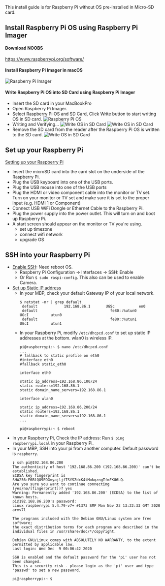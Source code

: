 This install guide is for Raspberry Pi without OS pre-installed in Micro-SD card.

## Install Raspberry Pi OS using Raspberry Pi Imager

#### Download NOOBS
https://www.raspberrypi.org/software/

#### Install Raspberry Pi Imager in macOS
![Raspberry Pi Imager](images/raspberry-pi-imager.png)

#### Write Raspberry Pi OS into SD Card using Raspberry Pi Imager
- Insert the SD card in your MacBookPro
- Open Raspberry Pi Imager.
- Select Raspberry Pi OS and SD Card, Click Write button to start writing OS in SD card. 
![Raspberry Pi OS](images/pi-imager-install-os.png)
- Writing and Verifying...
![Write OS in SD Card](images/write-os-in-sd.png)
![Write OS in SD Card](images/verify-os-in-sd.png)
- Remove the SD card from the reader after the Raspberry Pi OS is written to the SD card.
![Write OS in SD Card](images/remove-sd-and-continue.png)

## Set up your Raspberry Pi
[Setting up your Raspberry Pi](https://projects.raspberrypi.org/en/projects/raspberry-pi-setting-up)

- Insert the microSD card into the card slot on the underside of the Raspberry Pi.
- Plug the USB keyboard into one of the USB ports.
- Plug the USB mouse into one of the USB ports
- Plug the HDMI or video component cable into the monitor or TV set. Turn on your monitor or TV set and make sure it is set to the proper input (e.g. HDMI 1 or Component)
- Connect USB WiFi Dongle or Ethernet Cable to the Raspberry Pi.
- Plug the power supply into the power outlet. This will turn on and boot up Raspberry Pi. 
- A start screen should appear on the monitor or TV you're using.
  - set up timezone
  - connect wifi network
  - upgrade OS

## SSH into your Raspberry Pi
- [Enable SSH](https://www.raspberrypi.org/documentation/remote-access/ssh/): Need reboot OS.
  - Raspberry Pi Configuration -> Interfaces -> SSH: Enable
  - Or Run `$ sudo raspi-config`. This also can be used to enable Camera.
- [Set up Static IP address](https://www.raspberrypi.org/documentation/configuration/tcpip/)
  - In your MBP, check your default Gateway IP of your local network.
    ```
    $ netstat -nr | grep default
     default            192.168.86.1       UGSc           en0
     default                                 fe80::%utun0                    UGcI          utun0
     default                                 fe80::%utun1                    UGcI          utun1
    ```
  - In your Raspberry Pi, modify `/etc/dhcpcd.conf` to set up static IP addresses at the bottom. wlan0 is wireless IP.
    ```
    pi@raspberrypi:~ $ nano /etc/dhcpcd.conf
    ...
    # fallback to static profile on eth0
    #interface eth0
    #fallback static_eth0
    
    interface eth0
    
    static ip_address=192.168.86.100/24
    static routers=192.168.86.1
    static domain_name_servers=192.168.86.1
    
    interface wlan0
    
    static ip_address=192.168.86.200/24
    static routers=192.168.86.1
    static domain_name_servers=192.168.86.1
    ...
    
    pi@raspberrypi:~ $ reboot
    ```
- In your Raspberry Pi, Check the IP address: Run `$ ping raspberrypi.local` in your Raspberry Pi.
- In your MBP, SSH into your pi from another computer. Default password is `raspberry`.
    ```
    ❯ ssh pi@192.168.86.200
    The authenticity of host '192.168.86.200 (192.168.86.200)' can't be established.
    ECDSA key fingerprint is SHA256:F6BlQO9PDGmyajljfTSYSZdxK4tMokqzngTfmFKU6LQ.
    Are you sure you want to continue connecting (yes/no/[fingerprint])? yes
    Warning: Permanently added '192.168.86.200' (ECDSA) to the list of known hosts.
    pi@192.168.86.200's password:
    Linux raspberrypi 5.4.79-v7+ #1373 SMP Mon Nov 23 13:22:33 GMT 2020 armv7l
    
    The programs included with the Debian GNU/Linux system are free software;
    the exact distribution terms for each program are described in the
    individual files in /usr/share/doc/*/copyright.
    
    Debian GNU/Linux comes with ABSOLUTELY NO WARRANTY, to the extent
    permitted by applicable law.
    Last login: Wed Dec  9 00:06:42 2020
    
    SSH is enabled and the default password for the 'pi' user has not been changed.
    This is a security risk - please login as the 'pi' user and type 'passwd' to set a new password.
    
    pi@raspberrypi:~ $
    ```
  
